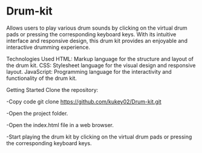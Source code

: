 # Drum-kit
Allows users to play various drum sounds by clicking on the virtual drum pads or pressing the corresponding keyboard keys. With its intuitive interface and responsive design, this drum kit provides an enjoyable and interactive drumming experience.

Technologies Used
HTML: Markup language for the structure and layout of the drum kit.
CSS: Stylesheet language for the visual design and responsive layout.
JavaScript: Programming language for the interactivity and functionality of the drum kit.

Getting Started
Clone the repository:

-Copy code
git clone https://github.com/kukey02/Drum-kit.git

-Open the project folder.

-Open the index.html file in a web browser.

-Start playing the drum kit by clicking on the virtual drum pads or pressing the corresponding keyboard keys.
